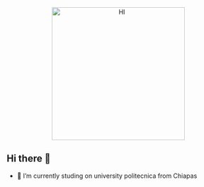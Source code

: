 <div align="center">
<img src="https://giffiles.alphacoders.com/610/61072.gif" alt="HI" width="300"/>
</div>


## Hi there 👋
- 🔭 I’m currently studing on university politecnica from Chiapas
<!--
**AlanCoutinhoD/AlanCoutinhoD** is a ✨ _special_ ✨ repository because its `README.md` (this file) appears on your GitHub profile.

Here are some ideas to get you started:

- 🔭 I’m currently working on ...
- 🌱 I’m currently learning ...
- 👯 I’m looking to collaborate on ...
- 🤔 I’m looking for help with ...
- 💬 Ask me about ...
- 📫 How to reach me: ...
- 😄 Pronouns: ...
- ⚡ Fun fact: ...
-->
